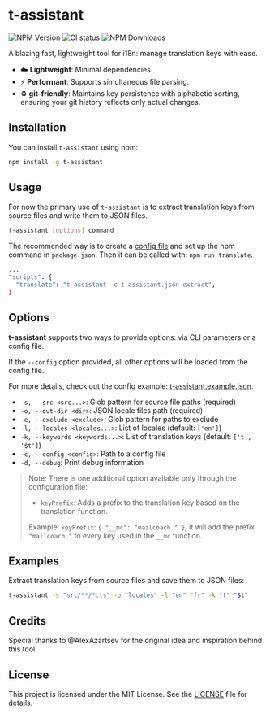 # t-assistant

![NPM Version](https://img.shields.io/npm/v/t-assistant)
![CI status](https://github.com/asamofal/t-assistant/actions/workflows/ci.yml/badge.svg?branch=master)
![NPM Downloads](https://img.shields.io/npm/dm/t-assistant)

A blazing fast, lightweight tool for i18n: manage translation keys with ease.

- ☁️ **Lightweight**: Minimal dependencies.
- ⚡ **Performant**: Supports simultaneous file parsing.
- ♻️ **git-friendly**: Maintains key persistence with alphabetic sorting, ensuring your git history reflects only actual changes.  

## Installation

You can install `t-assistant` using npm:

```sh
npm install -g t-assistant
```

## Usage

For now the primary use of `t-assistant` is to extract translation keys from source files and write them to JSON files.

```sh
t-assistant [options] command
```

The recommended way is to create a [config file](t-assistant.example.json) and set up the npm command in `package.json`.
Then it can be called with: `npm run translate`.
```bash
...
"scripts": {
  "translate": "t-assistant -c t-assistant.json extract",
}
```

## Options

**t-assistant** supports two ways to provide options: via CLI parameters or a config file. 

If the `--config` option provided, all other options will be loaded from the config file.

For more details, check out the config example: [t-assistant.example.json](t-assistant.example.json).

- `-s, --src <src...>`: Glob pattern for source file paths (required)
- `-o, --out-dir <dir>`: JSON locale files path (required)
- `-e, --exclude <exclude>`: Glob pattern for paths to exclude
- `-l, --locales <locales...>`: List of locales (default: `['en']`)
- `-k, --keywords <keywords...>`: List of translation keys (default: `['t', '$t']`)
- `-c, --config <config>`: Path to a config file
- `-d, --debug`: Print debug information

> Note: There is one additional option available only through the configuration file:
> - `keyPrefix`: Adds a prefix to the translation key based on the translation function.
>
> Example:
> `keyPrefix`: `{ "__mc": "mailcoach." }`, it will add the prefix `"mailcoach."` to every key used in the `__mc` function.

## Examples

Extract translation keys from source files and save them to JSON files:

```sh
t-assistant -s "src/**/*.ts" -o "locales" -l "en" "fr" -k "t" "$t"
```

## Credits

Special thanks to @AlexAzartsev for the original idea and inspiration behind this tool!

## License

This project is licensed under the MIT License. See the [LICENSE](LICENSE) file for details.
